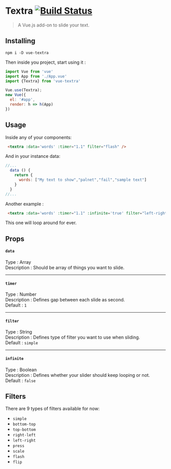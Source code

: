 
# Textra  [![Build Status](https://travis-ci.org/hosein2398/Textra.svg?branch=master)](https://travis-ci.org/hosein2398/Textra)

> A Vue.js add-on to slide your text.

## Installing
```
npm i -D vue-textra  
```
Then inside you project, start using it :
```js
import Vue from 'vue'
import App from './App.vue'
import {Textra} from 'vue-textra'

Vue.use(Textra);
new Vue({
  el: '#app',
  render: h => h(App)
})
```
## Usage
Inside any of your components:
```html
 <textra :data='words' :timer="1.1" filter="flash" />
```
And in your instance data:
```js
//...
  data () {
    return {
      words: ["My text to show","palnet","fail","sample text"]
    }
  }
//...
```

Another example :
```html
 <textra :data='words' :timer="1.1" :infinite='true' filter="left-right" />
```
This one will loop around for ever.
## Props
#### `data`  
Type : Array  
Description : Should be array of things you want to slide.  

---

#### `timer`  
Type : Number  
Description : Defines gap between each slide as second.  
Default : `1` 

---

#### `filter`  
Type : String  
Description : Defines type of filter you want to use when sliding.  
Default : `simple` 

---
 
#### `infinite`  
Type : Boolean  
Description : Defines whether your slider should keep looping or not.  
Default : `false`  


## Filters  
There are 9 types of filters available for now:   
+ `simple`  
+ `bottom-top`  
+ `top-bottom`  
+ `right-left`  
+ `left-right`  
+ `press`  
+ `scale`  
+ `flash`  
+ `flip`  
